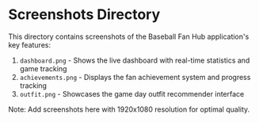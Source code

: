 # Screenshots Directory

This directory contains screenshots of the Baseball Fan Hub application's key features:

1. `dashboard.png` - Shows the live dashboard with real-time statistics and game tracking
2. `achievements.png` - Displays the fan achievement system and progress tracking
3. `outfit.png` - Showcases the game day outfit recommender interface

Note: Add screenshots here with 1920x1080 resolution for optimal quality.
